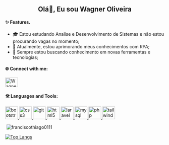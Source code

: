 <h2 align="center">Olá👋, Eu sou Wagner Oliveira</h2>

<h4 align="left">✨ Features.</h4>

- 🎓 Estou estudando Analise e Desenvolvimento de Sistemas e não estou procurando vagas no momento;
- 🔭 Atualmente, estou aprimorando meus conhecimentos com RPA;
- 🤝 Sempre estou buscando conhecimento em novas ferramentas e tecnologias; 

<h4 align="left">🌐 Connect with me:</h4>
<p align="left">
<a href="www.linkedin.com/in/wagoliveira" target="blank"><img align="center" src="https://cdn.jsdelivr.net/npm/simple-icons@3.0.1/icons/linkedin.svg" alt="Wagner Oliveira" height="30" width="40" /></a>
</p>

<h4 align="left">🛠️ Languages and Tools:</h4>
<p align="left"> <a href="https://getbootstrap.com" target="_blank"> <img src="https://devicons.github.io/devicon/devicon.git/icons/bootstrap/bootstrap-plain.svg" alt="bootstrap" width="40" height="40"/> </a> <a href="https://www.w3schools.com/css/" target="_blank"> <img src="https://devicons.github.io/devicon/devicon.git/icons/css3/css3-original-wordmark.svg" alt="css3" width="40" height="40"/> </a> <a href="https://git-scm.com/" target="_blank"> <img src="https://www.vectorlogo.zone/logos/git-scm/git-scm-icon.svg" alt="git" width="40" height="40"/> </a> <a href="https://www.w3.org/html/" target="_blank"> <img src="https://devicons.github.io/devicon/devicon.git/icons/html5/html5-original-wordmark.svg" alt="html5" width="40" height="40"/> </a> <a href="https://laravel.com/" target="_blank"> <img src="https://devicons.github.io/devicon/devicon.git/icons/laravel/laravel-plain-wordmark.svg" alt="laravel" width="40" height="40"/> </a> <a href="https://www.mysql.com/" target="_blank"> <img src="https://devicons.github.io/devicon/devicon.git/icons/mysql/mysql-original-wordmark.svg" alt="mysql" width="40" height="40"/> </a> <a href="https://www.php.net" target="_blank"> <img src="https://devicons.github.io/devicon/devicon.git/icons/php/php-original.svg" alt="php" width="40" height="40"/> </a> <a href="https://tailwindcss.com/" target="_blank"> <img src="https://www.vectorlogo.zone/logos/tailwindcss/tailwindcss-icon.svg" alt="tailwind" width="40" height="40"/> </a> </p>

<p>&nbsp;<img align="justify" src="https://github-readme-stats.vercel.app/api?username=franciscothiago0111&show_icons=true&locale=en" alt="franciscothiago0111" /></p>

[![Top Langs](https://github-readme-stats.vercel.app/api/top-langs/?username=franciscothiago0111&layout=compact)](https://github.com/anuraghazra/github-readme-stats)
